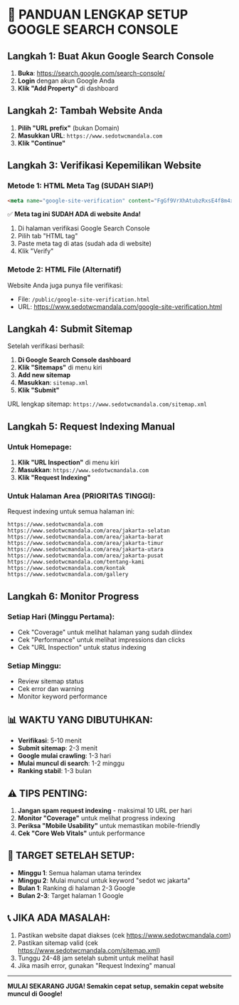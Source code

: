 # 🚀 PANDUAN LENGKAP SETUP GOOGLE SEARCH CONSOLE

## Langkah 1: Buat Akun Google Search Console

1. **Buka**: https://search.google.com/search-console/
2. **Login** dengan akun Google Anda
3. **Klik "Add Property"** di dashboard

## Langkah 2: Tambah Website Anda

1. **Pilih "URL prefix"** (bukan Domain)
2. **Masukkan URL**: `https://www.sedotwcmandala.com`
3. **Klik "Continue"**

## Langkah 3: Verifikasi Kepemilikan Website

### Metode 1: HTML Meta Tag (SUDAH SIAP!)

```html
<meta name="google-site-verification" content="FgGf9VrXhAtubzRxsE4f8m4xeQXlUIFmxlz4hi7YVgU" />
```

✅ **Meta tag ini SUDAH ADA di website Anda!**

1. Di halaman verifikasi Google Search Console
2. Pilih tab "HTML tag"
3. Paste meta tag di atas (sudah ada di website)
4. Klik "Verify"

### Metode 2: HTML File (Alternatif)

Website Anda juga punya file verifikasi:

- File: `/public/google-site-verification.html`
- URL: https://www.sedotwcmandala.com/google-site-verification.html

## Langkah 4: Submit Sitemap

Setelah verifikasi berhasil:

1. **Di Google Search Console dashboard**
2. **Klik "Sitemaps"** di menu kiri
3. **Add new sitemap**
4. **Masukkan**: `sitemap.xml`
5. **Klik "Submit"**

URL lengkap sitemap: `https://www.sedotwcmandala.com/sitemap.xml`

## Langkah 5: Request Indexing Manual

### Untuk Homepage:

1. **Klik "URL Inspection"** di menu kiri
2. **Masukkan**: `https://www.sedotwcmandala.com`
3. **Klik "Request Indexing"**

### Untuk Halaman Area (PRIORITAS TINGGI):

Request indexing untuk semua halaman ini:

```
https://www.sedotwcmandala.com
https://www.sedotwcmandala.com/area/jakarta-selatan
https://www.sedotwcmandala.com/area/jakarta-barat
https://www.sedotwcmandala.com/area/jakarta-timur
https://www.sedotwcmandala.com/area/jakarta-utara
https://www.sedotwcmandala.com/area/jakarta-pusat
https://www.sedotwcmandala.com/tentang-kami
https://www.sedotwcmandala.com/kontak
https://www.sedotwcmandala.com/gallery
```

## Langkah 6: Monitor Progress

### Setiap Hari (Minggu Pertama):

- Cek "Coverage" untuk melihat halaman yang sudah diindex
- Cek "Performance" untuk melihat impressions dan clicks
- Cek "URL Inspection" untuk status indexing

### Setiap Minggu:

- Review sitemap status
- Cek error dan warning
- Monitor keyword performance

## 📊 WAKTU YANG DIBUTUHKAN:

- **Verifikasi**: 5-10 menit
- **Submit sitemap**: 2-3 menit
- **Google mulai crawling**: 1-3 hari
- **Mulai muncul di search**: 1-2 minggu
- **Ranking stabil**: 1-3 bulan

## ⚠️ TIPS PENTING:

1. **Jangan spam request indexing** - maksimal 10 URL per hari
2. **Monitor "Coverage"** untuk melihat progress indexing
3. **Periksa "Mobile Usability"** untuk memastikan mobile-friendly
4. **Cek "Core Web Vitals"** untuk performance

## 🎯 TARGET SETELAH SETUP:

- **Minggu 1**: Semua halaman utama terindex
- **Minggu 2**: Mulai muncul untuk keyword "sedot wc jakarta"
- **Bulan 1**: Ranking di halaman 2-3 Google
- **Bulan 2-3**: Target halaman 1 Google

## 📞 JIKA ADA MASALAH:

1. Pastikan website dapat diakses (cek https://www.sedotwcmandala.com)
2. Pastikan sitemap valid (cek https://www.sedotwcmandala.com/sitemap.xml)
3. Tunggu 24-48 jam setelah submit untuk melihat hasil
4. Jika masih error, gunakan "Request Indexing" manual

---

**MULAI SEKARANG JUGA! Semakin cepat setup, semakin cepat website muncul di Google!**
